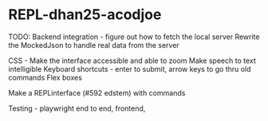# REPL-dhan25-acodjoe


TODO:
Backend integration - figure out how to fetch the local server 
    Rewrite the MockedJson to handle real data from the server

CSS - Make the interface accessible and able to zoom
    Make speech to text intelligible
    Keyboard shortcuts - enter to submit, arrow keys to go thru old commands
    Flex boxes

Make a REPLinterface (#592 edstem) with commands 


Testing - playwright end to end, frontend, 